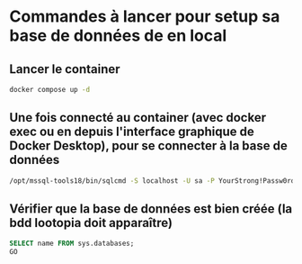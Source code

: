# Commandes à lancer pour setup sa base de données de en local

## Lancer le container

```sh
docker compose up -d
```

## Une fois connecté au container (avec docker exec ou en depuis l'interface graphique de Docker Desktop), pour se connecter à la base de données

```sh
/opt/mssql-tools18/bin/sqlcmd -S localhost -U sa -P YourStrong!Passw0rd -C
```

## Vérifier que la base de données est bien créée (la bdd lootopia doit apparaître)

```sql
SELECT name FROM sys.databases;
GO
```